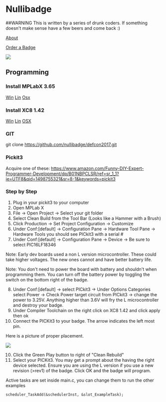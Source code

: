 # Nullibadge
##WARNING
This is written by a series of drunk coders. If something doesn't make sense have a few beers and come back :)

[About](http://nu.llify.com)

[Order a Badge](https://docs.google.com/forms/d/1BT1bi9LWtsvNwGjnZjbqTZsIYf-_CRmu9A9kopbBeFg)

![](http://media.giphy.com/media/JdMtXSfw2kj60/200.gif)

## Programming

### Install MPLabX 3.65
[Win](http://ww1.microchip.com/downloads/en/DeviceDoc/MPLABX-v3.65-windows-installer.exe)
[Lin](http://ww1.microchip.com/downloads/en/DeviceDoc/MPLABX-v3.65-linux-installer.tar)
[Osx](http://ww1.microchip.com/downloads/en/DeviceDoc/MPLABX-v3.65-osx-installer.dmg)

### Install XC8 1.42
[Win](http://ww1.microchip.com/downloads/en/DeviceDoc/xc8-v1.42-full-install-windows-installer.exe)
[Lin](http://ww1.microchip.com/downloads/en/DeviceDoc/xc8-v1.42-full-install-linux-installer.run)
[OSX](http://ww1.microchip.com/downloads/en/DeviceDoc/xc8-v1.42-full-install-osx-installer.dmg)

### GIT
git clone https://github.com/nullibadge/defcon2017.git

### Pickit3
Acquire one of these: https://www.amazon.com/Funny-DIY-Expert-Programmer-Development/dp/B01NBPCLSR/ref=sr_1_1?ie=UTF8&qid=1498755321&sr=8-1&keywords=pickit3

### Step by Step
1. Plug in your pickit3 to your computer
2. Open MPLab X
3. File -> Open Project -> Select your git folder
4. Select Clean Build from the Tool Bar (Looks like a Hammer with a Brush)
5. Click Production -> Set Project Configuration -> Customize
6. Under Conf:[default] -> Configuration Pane -> Hardware Tool Pane -> Hardware Tools you should see PICkit3 with a serial # 
7. Under Conf:[default] -> Configuration Pane -> Device -> Be sure to select PIC16LF18346

Note: Early dev boards used a non L version microcontroller. These could take higher voltages. The new ones cannot and have better battery life.

Note: You don't need to power the board with battery and shouldn't when programming them. You can turn off the battery power by toggling the switch on the bottom right of the badge.

8. Under Conf:[default] -> select PICkit3 -> Under Options Categories select Power -> Check Power target circuit from PICkit3 -> change the power to 3.25V. Anything higher than 3.6V will fry the L microcontroller and destroy your badge. 
9. Under Compiler Toolchain on the right click on XC8 1.42 and click apply then ok
10. Connect the PICKit3 to your badge. The arrow indicates the left most pin.

Here is a picture of proper placement.

![](https://i.imgur.com/vfNkun4.jpg)

10. Click the Green Play button to right of "Clean Rebuild"
11. Select your PICKit3. You may get a prompt about the having the right device selected. Ensure you are using the L version if you use a new revision (>rev1) of the badge. Click OK and the badge will program.


Active tasks are set inside main.c, you can change them to run the other examples

```scheduler_TaskAdd(&schedulerInst, &slot_ExampleTask);```

